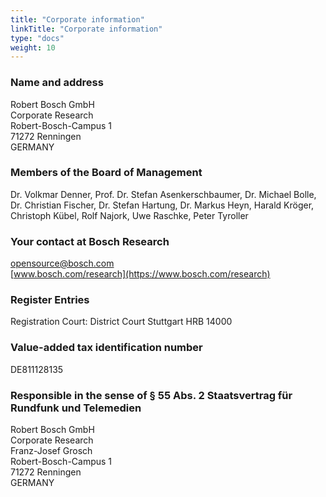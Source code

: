 ```yaml
---
title: "Corporate information"
linkTitle: "Corporate information"
type: "docs"
weight: 10
---
```



### Name and address

Robert Bosch GmbH    
Corporate Research    
Robert-Bosch-Campus 1   
71272 Renningen    
GERMANY

### Members of the Board of Management

Dr. Volkmar Denner, Prof. Dr. Stefan Asenkerschbaumer, Dr. Michael Bolle, Dr. Christian Fischer, Dr. Stefan Hartung, Dr. Markus Heyn, Harald Kröger, Christoph Kübel, Rolf Najork, Uwe Raschke, Peter Tyroller

### Your contact at Bosch Research

<i class="fas fa-envelope"></i> [opensource@bosch.com](mailto:opensource@bosch.com)    
<i class="fas fa-link"></i> [www.bosch.com/research](https://www.bosch.com/research)

### Register Entries

Registration Court: District Court Stuttgart HRB 14000

### Value-added tax identification number

DE811128135

### Responsible in the sense of § 55 Abs. 2 Staatsvertrag für Rundfunk und Telemedien
Robert Bosch GmbH    
Corporate Research    
Franz-Josef Grosch  
Robert-Bosch-Campus 1   
71272 Renningen    
GERMANY



